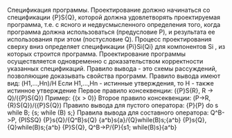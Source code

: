 Спецификация программы. 
Проектирование должно начинаться со спецификации {P}S{Q}, которой
должна удовлетворять проектируемая программа, т.е. с ясного и недвусмысленного определения того, когда программа должна использоваться
(предусловие P), и результата ее использования при этом (постусловие Q).
Процесс проектирования сверху вниз определяет спецификации
{Pi}Si{Qi} для компонентов Si , из которых строится программа.
Проектирование программы осуществляется одновременно с доказательством корректности указанных спецификаций.
Правило вывода - это схемы рассуждений, позволяющие доказывать свойства программ. Правило вывода имеют вид: (H1,...,Hn)/H
Если H1,...,Hn - истинные утверждения, то H - также истинное утверждение
Первое правило консеквенции: ({P}S{R}, R -> Q)/({P}S{Q})
Пример: {(x > 0)}
Второе правило консеквенции: (P->R, {R}S{Q})/({P}S{Q})
Правило вывода для пустого оператора: {P}{P}
do s while B;
{s; while (B) s;}
Правила вывода для составного оператора:
Q^B->P, {PISSQ}
{P}s{Q}/{Q^B}s{Q}
{a^b}s{a}/{Q}while(B)s;{a^b}
{P}s{Q}, {Q}while(B)s;{a^b}
{P}S{Q}, Q^B->P/{P}{s1; while(B)s}{a^b}
